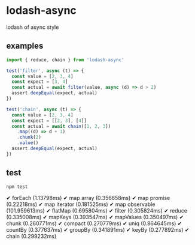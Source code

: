 # lodash-async

lodash of async style

## examples

```javascript
import { reduce, chain } from 'lodash-async'

test('filter', async (t) => {
  const value = [2, 3, 4]
  const expect = [3, 4]
  const actual = await filter(value, async (d) => d > 2)
  assert.deepEqual(expect, actual)
})

test('chain', async (t) => {
  const value = [2, 3, 4]
  const expect = [[2, 3], [4]]
  const actual = await chain([1, 2, 3])
    .map((d) => d + 1)
    .chunk(2)
    .value()
  assert.deepEqual(expect, actual)
})
```

## test

```sh
npm test
```

✔ forEach (1.13798ms)
✔ map array (0.356658ms)
✔ map promise (0.22218ms)
✔ map iterator (0.181525ms)
✔ map observable (101.959613ms)
✔ flatMap (0.695804ms)
✔ filter (0.305824ms)
✔ reduce (0.335008ms)
✔ mapKeys (0.393547ms)
✔ mapValues (0.350497ms)
✔ chunk (0.260771ms)
✔ compact (0.270779ms)
✔ uniq (0.864645ms)
✔ countBy (0.377637ms)
✔ groupBy (0.341891ms)
✔ keyBy (0.277892ms)
✔ chain (0.299232ms)
